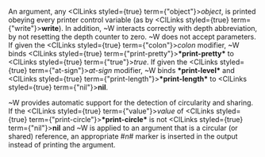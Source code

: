  



An argument, any <ClLinks styled={true} term={"object"}><i>object</i></ClLinks>, is printed obeying every printer control variable (as by <ClLinks styled={true} term={"write"}><b>write</b></ClLinks>). In addition, &#126;W interacts correctly with depth abbreviation, by not resetting the depth counter to zero. &#126;W does not accept parameters. If given the <ClLinks styled={true} term={"colon"}><i>colon</i></ClLinks> modifier, &#126;W binds <ClLinks styled={true} term={"print-pretty"}><b>\*print-pretty\*</b></ClLinks> to <ClLinks styled={true} term={"true"}><i>true</i></ClLinks>. If given the <ClLinks styled={true} term={"at-sign"}><i>at-sign</i></ClLinks> modifier, &#126;W binds **\*print-level\*** and <ClLinks styled={true} term={"print-length"}><b>\*print-length\*</b></ClLinks> to <ClLinks styled={true} term={"nil"}><b>nil</b></ClLinks>. 



&#126;W provides automatic support for the detection of circularity and sharing. If the <ClLinks styled={true} term={"value"}><i>value</i></ClLinks> of <ClLinks styled={true} term={"print-circle"}><b>\*print-circle\*</b></ClLinks> is not <ClLinks styled={true} term={"nil"}><b>nil</b></ClLinks> and &#126;W is applied to an argument that is a circular (or shared) reference, an appropriate #*n*# marker is inserted in the output instead of printing the argument. 



